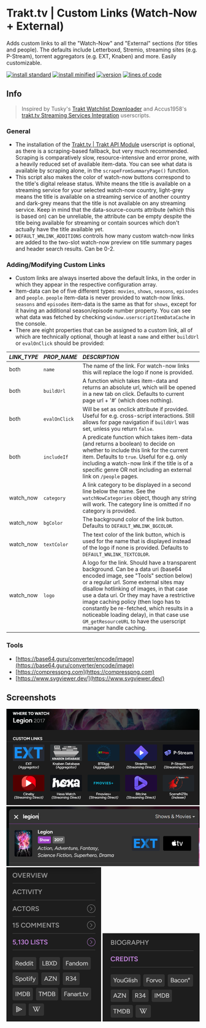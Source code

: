 # Trakt.tv | Custom Links (Watch-Now + External)
Adds custom links to all the "Watch-Now" and "External" sections (for titles and people). The defaults include Letterboxd, Stremio, streaming sites (e.g. P-Stream), torrent aggregators (e.g. EXT, Knaben) and more. Easily customizable.

[![install standard](https://img.shields.io/badge/install-standard-006400)](https://raw.githubusercontent.com/Fenn3c401/Trakt.tv-Userscript-Collection/main/userscripts/dist/wkt34fcz.user.js) [![install minified](https://img.shields.io/badge/install-minified-64962a)](https://raw.githubusercontent.com/Fenn3c401/Trakt.tv-Userscript-Collection/main/userscripts/dist/wkt34fcz.min.user.js) [![version](https://img.shields.io/badge/version-0.5.4-blue)](../../../../commits/main/userscripts/dist/wkt34fcz.user.js) [![lines of code](https://img.shields.io/badge/loc-408-orange)](../../userscripts/dist/wkt34fcz.user.js)

## Info
> Inspired by Tusky's [Trakt Watchlist Downloader](https://greasyfork.org/scripts/17991) and Accus1958's [trakt.tv Streaming Services Integration](https://greasyfork.org/scripts/486706) userscripts.

### General
- The installation of the [Trakt.tv | Trakt API Module](f785bub0.md) userscript is optional, as there is a scraping-based fallback, but very much recommended. Scraping is comparatively slow,
    resource-intensive and error prone, with a heavily reduced set of available item-data. You can see what data is available by scraping alone, in the `scrapeFromSummaryPage()` function.
- This script also makes the color of watch-now buttons correspond to the title's digital release status. White means the title is available on a streaming service for your selected watch-now country,
    light-grey means the title is available on a streaming service of another country and dark-grey means that the title is not available on any streaming service.
    Keep in mind that the data-source-counts attribute (which this is based on) can be unreliable, the attribute can be empty despite the title being available for streaming or
    contain sources which don't actually have the title available yet.
- `DEFAULT_WNLINK_ADDITIONS` controls how many custom watch-now links are added to the two-slot watch-now preview on title summary pages and header search results. Can be 0-2.

### Adding/Modifying Custom Links
- Custom links are always inserted above the default links, in the order in which they appear in the respective configuration array.
- Item-data can be of five different types: `movies`, `shows`, `seasons`, `episodes` and `people`. `people` item-data is never provided to watch-now links. `seasons` and `episodes` item-data
    is the same as that for `shows`, except for it having an additional season/episode number property. You can see what data was fetched by checking `window.userscriptItemDataCache` in the console.
- There are eight properties that can be assigned to a custom link, all of which are technically optional, though at least a `name` and either `buildUrl` or `evalOnClick` should be provided:

| *LINK_TYPE* | *PROP_NAME*   | *DESCRIPTION* |
| :---------- | :------------ | :------------ |
| both        | `name`        | The name of the link. For watch-now links this will replace the logo if none is provided. |
| both        | `buildUrl`    | A function which takes item-data and returns an absolute url, which will be opened in a new tab on click. Defaults to current page url + '#' (which does nothing). |
| both        | `evalOnClick` | Will be set as onclick attribute if provided. Useful for e.g. cross-script interactions. Still allows for page navigation if `buildUrl` was set, unless you return `false`. |
| both        | `includeIf`   | A predicate function which takes item-data (and returns a boolean) to decide on whether to include this link for the current item. Defaults to `true`. Useful for e.g. only including a watch-now link if the title is of a specific genre OR not including an external link on `/people` pages. |
| watch_now   | `category`    | A link category to be displayed in a second line below the name. See the `watchNowCategories` object, though any string will work. The category line is omitted if no category is provided. |
| watch_now   | `bgColor`     | The background color of the link button. Defaults to `DEFAULT_WNLINK_BGCOLOR`. |
| watch_now   | `textColor`   | The text color of the link button, which is used for the name that is displayed instead of the logo if none is provided. Defaults to `DEFAULT_WNLINK_TEXTCOLOR`. |
| watch_now   | `logo`        | A logo for the link. Should have a transparent background. Can be a data uri (base64 encoded image, see "Tools" section below) or a regular url. Some external sites may disallow hotlinking of images, in that case use a data uri. Or they may have a restrictive image caching policy (then logo has to constantly be re-fetched, which results in a noticeable loading delay), in that case use `GM_getResourceURL` to have the userscript manager handle caching. |

### Tools
- [https://base64.guru/converter/encode/image](https://base64.guru/converter/encode/image)
- [https://compresspng.com](https://compresspng.com)
- [https://www.svgviewer.dev/](https://www.svgviewer.dev/)

## Screenshots
![screenshot](screenshots/wkt34fcz-1.png)
![screenshot](screenshots/wkt34fcz-2.png)
![screenshot](screenshots/wkt34fcz-3.png)
![screenshot](screenshots/wkt34fcz-4.png)